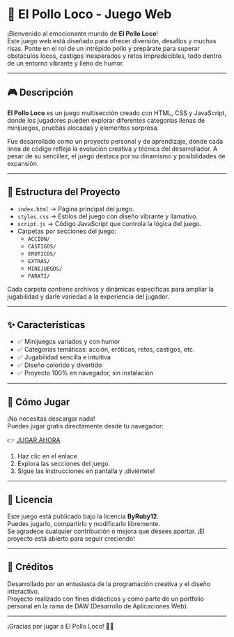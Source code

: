# 🐔 El Pollo Loco - Juego Web

¡Bienvenido al emocionante mundo de **El Pollo Loco**!  
Este juego web está diseñado para ofrecer diversión, desafíos y muchas risas. Ponte en el rol de un intrépido pollo y prepárate para superar obstáculos locos, castigos inesperados y retos impredecibles, todo dentro de un entorno vibrante y lleno de humor.

---

## 🎮 Descripción

**El Pollo Loco** es un juego multisección creado con HTML, CSS y JavaScript, donde los jugadores pueden explorar diferentes categorías llenas de minijuegos, pruebas alocadas y elementos sorpresa.

Fue desarrollado como un proyecto personal y de aprendizaje, donde cada línea de código refleja la evolución creativa y técnica del desarrollador. A pesar de su sencillez, el juego destaca por su dinamismo y posibilidades de expansión.

---

## 📂 Estructura del Proyecto

- `index.html` → Página principal del juego.
- `styles.css` → Estilos del juego con diseño vibrante y llamativo.
- `script.js` → Código JavaScript que controla la lógica del juego.
- Carpetas por secciones del juego:
  - `ACCION/`
  - `CASTIGOS/`
  - `EROTICOS/`
  - `EXTRAS/`
  - `MINIJUEGOS/`
  - `PARATI/`

Cada carpeta contiene archivos y dinámicas específicas para ampliar la jugabilidad y darle variedad a la experiencia del jugador.

---

## ✨ Características

- ✅ Minijuegos variados y con humor
- ✅ Categorías temáticas: acción, eróticos, retos, castigos, etc.
- ✅ Jugabilidad sencilla e intuitiva
- ✅ Diseño colorido y divertido
- ✅ Proyecto 100% en navegador, sin instalación

---

## 🚀 Cómo Jugar

¡No necesitas descargar nada!  
Puedes jugar gratis directamente desde tu navegador:

👉 [JUGAR AHORA](https://byruby12.github.io/PolloLoco/)

1. Haz clic en el enlace.
2. Explora las secciones del juego.
3. Sigue las instrucciones en pantalla y ¡diviértete!

---

## 📜 Licencia

Este juego está publicado bajo la licencia **ByRuby12**.  
Puedes jugarlo, compartirlo y modificarlo libremente.  
Se agradece cualquier contribución o mejora que desees aportar. ¡El proyecto está abierto para seguir creciendo!

---

## 🧠 Créditos

Desarrollado por un entusiasta de la programación creativa y el diseño interactivo.  
Proyecto realizado con fines didácticos y como parte de un portfolio personal en la rama de DAW (Desarrollo de Aplicaciones Web).

---

¡Gracias por jugar a El Pollo Loco! 🐔🔥
